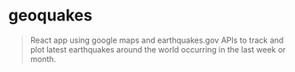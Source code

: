 # geoquakes
> React app using google maps and earthquakes.gov APIs to track and plot latest earthquakes around the world occurring in the last week or month.
